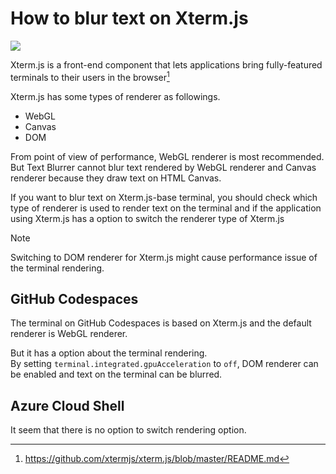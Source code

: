 # How to blur text on Xterm.js
[![](https://github.com/xtermjs/xterm.js/raw/master/logo-full.png)](https://xtermjs.org/)

Xterm.js is a front-end component that lets applications bring fully-featured terminals to their users in the browser[^1]

[^1]: https://github.com/xtermjs/xterm.js/blob/master/README.md

Xterm.js has some types of renderer as followings.
  - WebGL
  - Canvas
  - DOM

From point of view of performance, WebGL renderer is most recommended.
But Text Blurrer cannot blur text rendered by WebGL renderer and Canvas renderer because they draw text on HTML Canvas.

If you want to blur text on Xterm.js-base terminal, you should check which type of renderer is used to render text on the terminal and if the application using Xterm.js has a option to switch the renderer type of Xterm.js

> [!NOTE]
> Switching to DOM renderer for Xterm.js might cause performance issue of the terminal rendering.

## GitHub Codespaces
The terminal on GitHub Codespaces is based on Xterm.js and the default renderer is WebGL renderer.

But it has a option about the terminal rendering.  
By setting `terminal.integrated.gpuAcceleration` to `off`, DOM renderer can be enabled and text on the terminal can be blurred.

## Azure Cloud Shell
It seem that there is no option to switch rendering option.